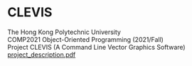 # CLEVIS
The Hong Kong Polytechnic University
<br>
COMP2021 Object-Oriented Programming (2021/Fall)
<br>
Project CLEVIS (A Command Line Vector Graphics Software)
<br>
[project_description.pdf](https://github.com/pyx-2021/CLEVIS/files/8644740/project_description.pdf)
<br>
